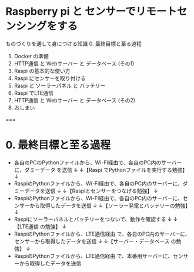 # Raspberry pi と センサーでリモートセンシングをする

ものづくりを通して身につける知識
0. 最終目標と至る過程
1. Docker の準備
2. HTTP通信 と Webサーバー と データベース (その1)
3. Raspi の基本的な使い方
4. Raspi にセンサーを取り付ける
5. Raspi と ソーラーパネル と バッテリー
6. Raspi でLTE通信
7. HTTP通信 と Webサーバー と データベース (その2)
8. おしまい

===

# 0. 最終目標と至る過程

- 各自のPCのPythonファイルから、Wi-Fi経由で、各自のPC内のサーバーに、ダミーデータ を送信
↓
↓【Raspi でPythonファイルを実行する勉強】
↓
- RaspiのPythonファイルから、Wi-Fi経由で、各自のPC内のサーバーに、ダミーデータを送信
↓
↓【Raspiとセンサーをつなげる勉強】
↓
- RaspiのPythonファイルから、Wi-Fi経由で、各自のPC内のサーバーに、センサーから取得したデータを送信
↓
↓【ソーラー発電とバッテリーの勉強】
↓
- Raspiにソーラーパネルとバッテリーをつないで、動作を確認する
↓
↓【LTE通信 の勉強】
↓
- RaspiのPythonファイルから、LTE通信経由 で、各自のPC内のサーバーに、センサーから取得したデータを送信
↓
↓【サーバー・データベース の勉強】
↓
- RaspiのPythonファイルから、LTE通信経由 で、本番用サーバーに、センサーから取得したデータを送信
